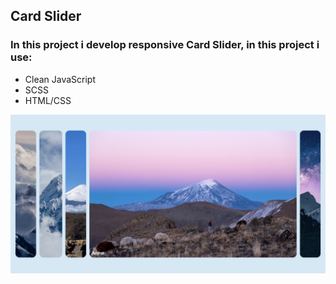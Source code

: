 ## Card Slider
### In this project i develop responsive Card Slider, in this project i use:
 + Clean JavaScript
 + SCSS
 + HTML/CSS

![Card Slider](/preview.png)